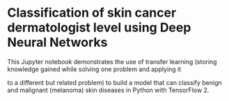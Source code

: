 # Classification of skin cancer dermatologist level using Deep Neural Networks

<p>This Jupyter notebook demonstrates the use of transfer learning (storing knowledge gained while solving one problem and applying it</p>
<p>to a different but related problem) to build a model that can classify benign and malignant (melanoma) skin diseases in Python with TensorFlow 2.</p>
